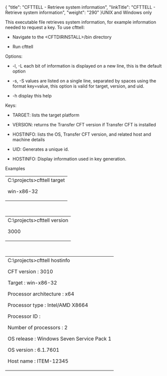 {
    "title": "CFTTELL - Retrieve system information",
    "linkTitle": "CFTTELL - Retrieve system information",
    "weight": "290"
}UNIX and Windows only

This executable file retrieves system information, for example information needed to request a key. To use cfttell:

-   Navigate to the &lt;CFTDIRINSTALL>/bin directory
-   Run cfttell

Options:

-   -l, -L each bit of information is displayed on a new line, this is the default option
-   -s, -S values are listed on a single line, separated by spaces using the format key=value, this option is valid for target, version, and uid.
-   -h display this help

Keys:

-   TARGET: lists the target platform
-   VERSION: returns the Transfer CFT version if Transfer CFT is installed
-   HOSTINFO: lists the OS, Transfer CFT version, and related host and machine details
-   UID: Generates a unique id.
-   HOSTINFO: Display information used in key generation.

Examples

<table data-cellspacing="0">
<tbody>
<tr class="odd">
<td>C:\projects&gt;<span>cfttell target</span><br />
win-x86-32</td>
</tr>
</tbody>
</table>

 

<table data-cellspacing="0">
<tbody>
<tr class="odd">
<td>C:\projects&gt;<span>cfttell version</span><br />
3000</td>
</tr>
</tbody>
</table>

 

<table data-cellspacing="0">
<tbody>
<tr class="odd">
<td>C:\projects&gt;<span>cfttell hostinfo</span><br />
CFT version : 3010<br />
Target : win-x86-32<br />
Processor architecture : x64<br />
Processor type : Intel/AMD X8664<br />
Processor ID :<br />
Number of processors : 2<br />
OS release : Windows Seven Service Pack 1<br />
OS version : 6.1.7601<br />
Host name : ITEM-12345</td>
</tr>
</tbody>
</table>
